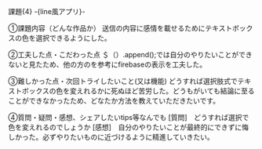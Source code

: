 課題{4} -{line風アプリ}-

①課題内容（どんな作品か） 送信の内容に感情を載せるためにテキストボックスの色を選択できるようにした。

②工夫した点・こだわった点 ＄（）.append();では自分のやりたいことができないと見たため、他の方のを参考にfirebaseの表示を工夫した。

③難しかった点・次回トライしたいこと(又は機能) どうすれば選択肢式でテキストボックスの色を変えれるかに死ぬほど苦労した。どうもがいても結論に至ることができなかったため、どなたか方法を教えていただきたいです。

④質問・疑問・感想、シェアしたいtips等なんでも [質問]　どうすれば選択で色を変えれるのでしょうか [感想]　自分のやりたいことが最終的にできずに悔しかった。必ずやりたいものに近づけるように精進していきたい。
